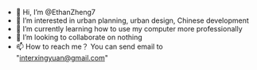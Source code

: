 - 👋 Hi, I’m @EthanZheng7
- 👀 I’m interested in urban planning, urban design, Chinese development
- 🌱 I’m currently learning how to use my computer more professionally
- 💞️ I’m looking to collaborate on nothing
- 📫 How to reach me？ You can send email to "interxingyuan@gmail.com"

<!---
EthanZheng7/EthanZheng7 is a ✨ special ✨ repository because its `README.md` (this file) appears on your GitHub profile.
You can click the Preview link to take a look at your changes.
--->
